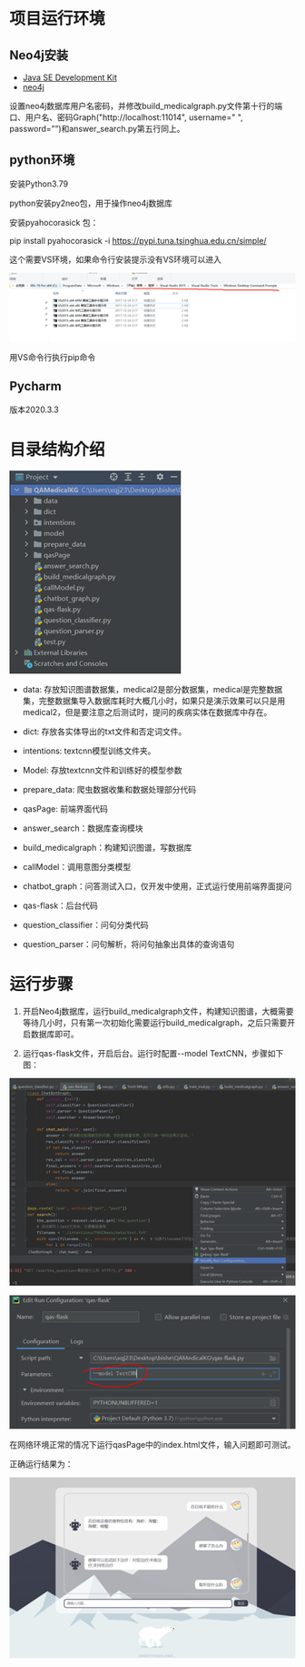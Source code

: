 # 项目运行环境

## Neo4j安装

+ [Java SE Development Kit](https://www.oracle.com/java/technologies/javase-downloads.html)
+ [neo4j](https://neo4j.com/download-center/)

设置neo4j数据库用户名密码，并修改build_medicalgraph.py文件第十行的端口、用户名、密码Graph("http://localhost:11014", username=" ", password=””)和answer_search.py第五行同上。

## python环境

安装Python3.79

python安装py2neo包，用于操作neo4j数据库

安装pyahocorasick 包：

pip install pyahocorasick -i https://pypi.tuna.tsinghua.edu.cn/simple/

这个需要VS环境，如果命令行安装提示没有VS环境可以进入

![image-20211213221000462](./img/readme-1.png)

用VS命令行执行pip命令

## Pycharm

版本2020.3.3

# 目录结构介绍

![image-20211213220945013](./img/readme-2.png)

+ data: 存放知识图谱数据集，medical2是部分数据集，medical是完整数据集，完整数据集导入数据库耗时大概几小时，如果只是演示效果可以只是用medical2，但是要注意之后测试时，提问的疾病实体在数据库中存在。

+ dict: 存放各实体导出的txt文件和否定词文件。

+ intentions: textcnn模型训练文件夹。

+ Model: 存放textcnn文件和训练好的模型参数

+ prepare_data: 爬虫数据收集和数据处理部分代码

+ qasPage: 前端界面代码

+ answer_search：数据库查询模块

+ build_medicalgraph：构建知识图谱，写数据库

+ callModel：调用意图分类模型

+ chatbot_graph：问答测试入口，仅开发中使用，正式运行使用前端界面提问

+ qas-flask：后台代码

+ question_classifier：问句分类代码

+ question_parser：问句解析，将问句抽象出具体的查询语句

# 运行步骤

1. 开启Neo4j数据库，运行build_medicalgraph文件，构建知识图谱，大概需要等待几小时，只有第一次初始化需要运行build_medicalgraph，之后只需要开启数据库即可。

2. 运行qas-flask文件，开启后台。运行时配置--model TextCNN，步骤如下图：

![image-20211213220836978](./img/readme-3.png)

![image-20211213220846568](./img/readme-4.png)

在网络环境正常的情况下运行qasPage中的index.html文件，输入问题即可测试。

正确运行结果为：

![image-20211213220755295](./img/readme-5.png)

